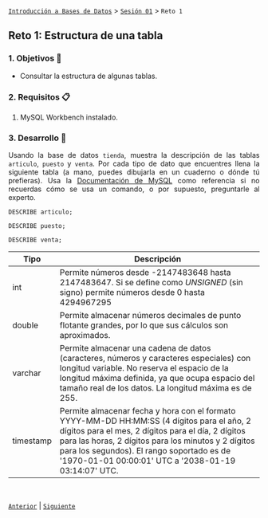 [`Introducción a Bases de Datos`](../../README.md) > [`Sesión 01`](../Readme.md) > `Reto 1`
	
## Reto 1: Estructura de una tabla

<div style="text-align: justify;">

### 1. Objetivos :dart:

- Consultar la estructura de algunas tablas.

### 2. Requisitos :clipboard:

1. MySQL Workbench instalado.

### 3. Desarrollo :rocket:

Usando la base de datos `tienda`, muestra la descripción de las tablas `articulo`, `puesto` y `venta`. Por cada tipo de dato que encuentres llena la siguiente tabla (a mano, puedes dibujarla en un cuaderno o dónde tú prefieras). Usa la [Documentación de MySQL](https://dev.mysql.com/doc/refman/8.0/en/data-types.html) como referencia si no recuerdas cómo se usa un comando, o por supuesto, preguntarle al experto.

```mysql
DESCRIBE articulo;
```
```mysql
DESCRIBE puesto;
```
```mysql
DESCRIBE venta;
```
| Tipo   | Descripción |
|---|---|
|int   |Permite números desde -2147483648 hasta 2147483647. Si se define como *UNSIGNED* (sin signo) permite números desde 0 hasta 4294967295   |
|double   |Permite almacenar números decimales de punto flotante grandes, por lo que sus cálculos son aproximados.   |
|varchar   |Permite almacenar una cadena de datos (caracteres, números y caracteres especiales) con longitud variable. No reserva el espacio de la longitud máxima definida, ya que ocupa espacio del tamaño real de los datos. La longitud máxima es de 255.   |
|timestamp   |Permite almacenar fecha y hora con el formato YYYY-MM-DD HH:MM:SS (4 dígitos para el año, 2 dígitos para el mes, 2 dígitos para el día, 2 dígitos para las horas, 2 dígitos para los minutos y 2 dígitos para los segundos). El rango soportado es de '1970-01-01 00:00:01' UTC a '2038-01-19 03:14:07' UTC.   |

<br/>

[`Anterior`](../Ejemplo-02/Readme.md) | [`Siguiente`](../Readme.md)

</div>
